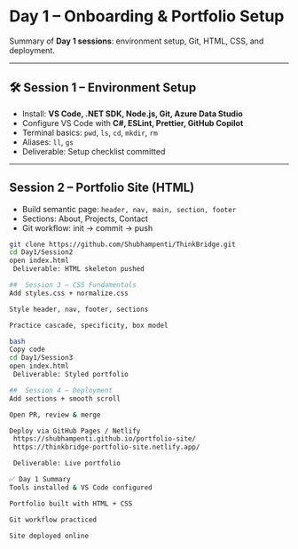 # Day 1 – Onboarding & Portfolio Setup

Summary of **Day 1 sessions**: environment setup, Git, HTML, CSS, and deployment.

---

## 🛠 Session 1 – Environment Setup

- Install: **VS Code, .NET SDK, Node.js, Git, Azure Data Studio**
- Configure VS Code with **C#, ESLint, Prettier, GitHub Copilot**
- Terminal basics: `pwd`, `ls`, `cd`, `mkdir`, `rm`
- Aliases: `ll`, `gs`
- Deliverable: Setup checklist committed

---

## Session 2 – Portfolio Site (HTML)

- Build semantic page: `header, nav, main, section, footer`
- Sections: About, Projects, Contact
- Git workflow: init → commit → push

```bash
git clone https://github.com/Shubhampenti/ThinkBridge.git
cd Day1/Session2
open index.html
 Deliverable: HTML skeleton pushed

##  Session 3 – CSS Fundamentals
Add styles.css + normalize.css

Style header, nav, footer, sections

Practice cascade, specificity, box model

bash
Copy code
cd Day1/Session3
open index.html
 Deliverable: Styled portfolio

##  Session 4 – Deployment
Add sections + smooth scroll

Open PR, review & merge

Deploy via GitHub Pages / Netlify
 https://shubhampenti.github.io/portfolio-site/
 https://thinkbridge-portfolio-site.netlify.app/

 Deliverable: Live portfolio

✅ Day 1 Summary
Tools installed & VS Code configured

Portfolio built with HTML + CSS

Git workflow practiced

Site deployed online
```
